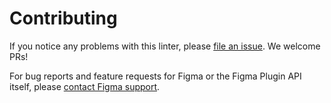# Contributing

If you notice any problems with this linter, please [file an issue](https://github.com/figma/rest-api-spec/issues). We welcome PRs!

For bug reports and feature requests for Figma or the Figma Plugin API itself, please [contact Figma support](https://help.figma.com/hc/en-us/requests/new).
